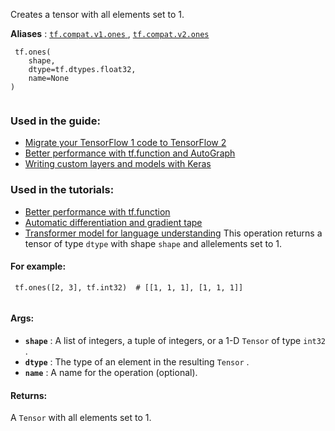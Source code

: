 Creates a tensor with all elements set to 1.

**Aliases** : [ `tf.compat.v1.ones` ](/api_docs/python/tf/ones), [ `tf.compat.v2.ones` ](/api_docs/python/tf/ones)

```
 tf.ones(
    shape,
    dtype=tf.dtypes.float32,
    name=None
)
 
```

### Used in the guide:
- [Migrate your TensorFlow 1 code to TensorFlow 2](https://tensorflow.google.cn/guide/migrate)
- [Better performance with tf.function and AutoGraph](https://tensorflow.google.cn/guide/function)
- [Writing custom layers and models with Keras](https://tensorflow.google.cn/guide/keras/custom_layers_and_models)


### Used in the tutorials:
- [Better performance with tf.function](https://tensorflow.google.cn/tutorials/customization/performance)
- [Automatic differentiation and gradient tape](https://tensorflow.google.cn/tutorials/customization/autodiff)
- [Transformer model for language understanding](https://tensorflow.google.cn/tutorials/text/transformer)
This operation returns a tensor of type  `dtype`  with shape  `shape`  and allelements set to 1.

#### For example:


```
 tf.ones([2, 3], tf.int32)  # [[1, 1, 1], [1, 1, 1]]
 
```

#### Args:
- **`shape`** : A list of integers, a tuple of integers, or a 1-D  `Tensor`  of type `int32` .
- **`dtype`** : The type of an element in the resulting  `Tensor` .
- **`name`** : A name for the operation (optional).


#### Returns:
A  `Tensor`  with all elements set to 1.

